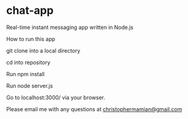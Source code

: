 # chat-app
Real-time instant messaging app written in Node.js

How to run this app

git clone into a local directory

cd into repository

Run npm install

Run node server.js

Go to localhost:3000/ via your browser.

Please email me with any questions at christophermamian@gmail.com
